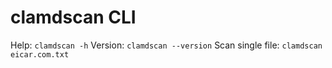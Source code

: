 # clamdscan CLI

Help: `clamdscan -h`
Version: `clamdscan --version`
Scan single file: `clamdscan eicar.com.txt`
